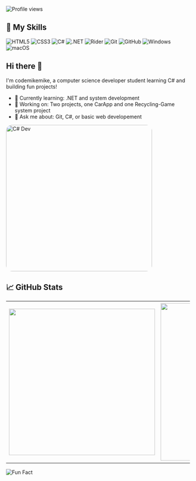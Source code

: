 ![Profile views](https://komarev.com/ghpvc/?username=codemikemike&style=flat-square&label=Profile%20Views&color=000000&labelColor=000000)

## 🧰 My Skills

![HTML5](https://img.shields.io/badge/HTML5-E34F26?style=for-the-badge&logo=html5&logoColor=white)
![CSS3](https://img.shields.io/badge/CSS3-1572B6?style=for-the-badge&logo=css3&logoColor=white)
![C#](https://img.shields.io/badge/C%23-239120?style=for-the-badge&logo=c-sharp&logoColor=white)
![.NET](https://img.shields.io/badge/.NET-512BD4?style=for-the-badge&logo=dotnet&logoColor=white)
![Rider](https://img.shields.io/badge/Rider-000000?style=for-the-badge&logo=jetbrains&logoColor=white)
![Git](https://img.shields.io/badge/Git-F05032?style=for-the-badge&logo=git&logoColor=white)
![GitHub](https://img.shields.io/badge/GitHub-181717?style=for-the-badge&logo=github&logoColor=white)
![Windows](https://img.shields.io/badge/Windows-0078D6?style=for-the-badge&logo=windows&logoColor=white)
![macOS](https://img.shields.io/badge/macOS-000000?style=for-the-badge&logo=apple&logoColor=white)


## Hi there 👋

I'm codemikemike, a computer science developer student learning C# and building fun projects!

- 🌱 Currently learning: .NET and system development
- 🔭 Working on: Two projects, one CarApp and one Recycling-Game system project
- 💬 Ask me about: Git, C#, or basic web developement

<p>
<img src="https://github.com/user-attachments/assets/d6b006d5-a4f6-4bc5-8961-44e0fe53128a" alt="C# Dev" width="400" style="border-radius: 16px;">
</p>


## 📈 GitHub Stats
<table>
  <tr>
    <td>
      <img src="https://github-readme-stats.vercel.app/api?username=codemikemike&show_icons=true&theme=tokyonight" width="400"/>
    </td>
    <td>
      <img src="https://github-readme-streak-stats.herokuapp.com/?user=codemikemike&theme=tokyonight" width="430"/>
    </td>
    <td>
      <img src="https://github-readme-stats.vercel.app/api/top-langs/?username=codemikemike&layout=compact&theme=tokyonight" width="435"/>
    </td>
  </tr>
</table>

![Fun Fact](https://img.shields.io/badge/Fun%20Fact-I%20push%20to%20main%20in%20school%20projects-orange?style=flat-square)



